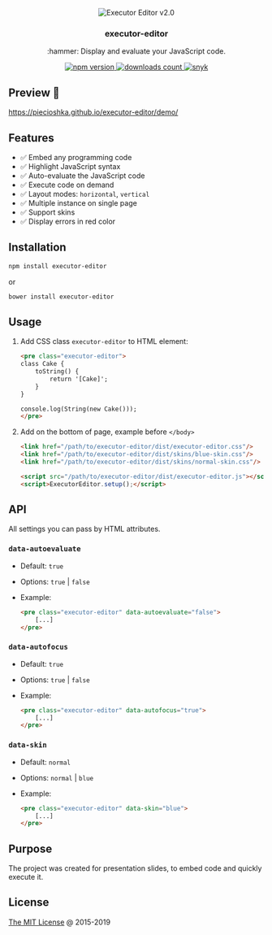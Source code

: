 <p align="center">
    <img src="./screenshots/editor.png" alt="Executor Editor v2.0">
</p>
<h3 align="center">executor-editor</h3>
<p align="center">:hammer: Display and evaluate your JavaScript code.</p>
<p align="center">
    <a href="https://badge.fury.io/js/executor-editor">
        <img src="https://badge.fury.io/js/executor-editor.svg" alt="npm version">
    </a>
    <a href="https://www.npmjs.com/~piecioshka">
        <img src="https://img.shields.io/npm/dt/executor-editor.svg" alt="downloads count">
    </a>
    <a href="https://snyk.io/test/github/piecioshka/executor-editor?targetFile=package.json">
        <img src="https://snyk.io/test/github/piecioshka/executor-editor/badge.svg?targetFile=package.json" alt="snyk">
    </a>
</p>

## Preview 🎉

<https://piecioshka.github.io/executor-editor/demo/>

## Features

* :white_check_mark: Embed any programming code
* :white_check_mark: Highlight JavaScript syntax
* :white_check_mark: Auto-evaluate the JavaScript code
* :white_check_mark: Execute code on demand
* :white_check_mark: Layout modes: `horizontal`, `vertical`
* :white_check_mark: Multiple instance on single page
* :white_check_mark: Support skins
* :white_check_mark: Display errors in red color

## Installation

```bash
npm install executor-editor
```

or

```bash
bower install executor-editor
```

## Usage

1. Add CSS class `executor-editor` to HTML element:

    ```html
    <pre class="executor-editor">
    class Cake {
        toString() {
            return '[Cake]';
        }
    }

    console.log(String(new Cake()));
    </pre>
    ```

2. Add on the bottom of page, example before `</body>`

    ```html
    <link href="/path/to/executor-editor/dist/executor-editor.css"/>
    <link href="/path/to/executor-editor/dist/skins/blue-skin.css"/>
    <link href="/path/to/executor-editor/dist/skins/normal-skin.css"/>

    <script src="/path/to/executor-editor/dist/executor-editor.js"></script>
    <script>ExecutorEditor.setup();</script>
    ```

## API

All settings you can pass by HTML attributes.

### `data-autoevaluate`

* Default: `true`
* Options: `true` | `false`
* Example:

    ```html
    <pre class="executor-editor" data-autoevaluate="false">
        [...]
    </pre>
    ```

### `data-autofocus`

* Default: `true`
* Options: `true` | `false`
* Example:

    ```html
    <pre class="executor-editor" data-autofocus="true">
        [...]
    </pre>
    ```

### `data-skin`

* Default: `normal`
* Options: `normal` | `blue`
* Example:

    ```html
    <pre class="executor-editor" data-skin="blue">
        [...]
    </pre>
    ```

## Purpose

The project was created for presentation slides, to embed code and quickly execute it.

## License

[The MIT License](https://piecioshka.mit-license.org) @ 2015-2019
